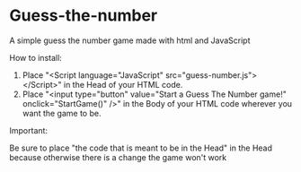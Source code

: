Guess-the-number
================

A simple guess the number game made with html and JavaScript


How to install:

1. Place "&lt;Script language="JavaScript" src="guess-number.js"&gt;&lt;/Script&gt;" in the Head of your HTML code.
2. Place "&lt;input type="button" value="Start a Guess The Number game!" onclick="StartGame()" /&gt;" in the Body of your     HTML code wherever you want the game to be.

Important:

Be sure to place "the code that is meant to be in the Head" in the Head because otherwise there is a change the game won't work
